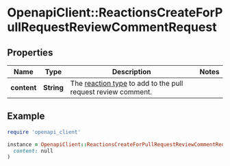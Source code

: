 # OpenapiClient::ReactionsCreateForPullRequestReviewCommentRequest

## Properties

| Name | Type | Description | Notes |
| ---- | ---- | ----------- | ----- |
| **content** | **String** | The [reaction type](https://docs.github.com/rest/reactions/reactions#about-reactions) to add to the pull request review comment. |  |

## Example

```ruby
require 'openapi_client'

instance = OpenapiClient::ReactionsCreateForPullRequestReviewCommentRequest.new(
  content: null
)
```

